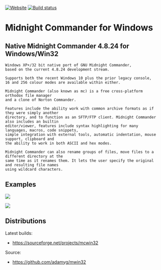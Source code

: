 [![Website](https://img.shields.io/badge/View-Website-blue)](https://sourceforge.net/projects/mcwin32/) [![Build status](https://ci.appveyor.com/api/projects/status/3tx1vwwclydfp1t6?svg=true&passingText=MSVC%20Passing&failingText=MSVC%20Failing&pendingText=MSVC%20Pending)](https://ci.appveyor.com/project/adamyg/mcwin32-msvc)

# Midnight Commander for Windows

## Native Midnight Commander 4.8.24 for Windows/Win32

	Windows XP+/32 bit native port of GNU Midnight Commander,
	based on the current 4.8.24 development stream.

	Supports both the recent Windows 10 plus the prior legacy console,
	16 and 256 colour modes are available within either.

	Midnight Commander (also known as mc) is a free cross-platform orthodox file manager
	and a clone of Norton Commander.

	Features include the ability work with common archive formats as if they were simply another
	directory, and to function as an SFTP/FTP client. Midnight Commander also includes an builtin
	editor/viewer, features include syntax highlighting for many languages, macros, code snippets, 
	simple integration with external tools, automatic indentation, mouse support, clipboard and
	the ability to work in both ASCII and hex modes.

	Midnight Commander can also rename groups of files, move files to a different directory at the 
	same time as it renames them. It lets the user specify the original and resulting file names
	using wildcard characters.


## Examples


![](https://github.com/adamyg/mcwin32/blob/master/mcwin32/art/sample01.png?raw=true)

![](https://github.com/adamyg/mcwin32/blob/master/mcwin32/art/sample03.png?raw=true)


## Distributions

Latest builds:

   * https://sourceforge.net/projects/mcwin32

Source:

   * https://github.com/adamyg/mwin32

